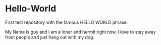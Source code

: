 # Hello-World
First test repository with the famous HELLO WORLD phrase.

My Name is guy and I am a loner and hermit right now.  I love to stay away from people and just hang out with my dog.  
